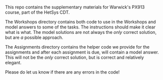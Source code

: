 This repo contains the supplementary materials for Warwick's PX913 course, part of
the HetSys CDT.

The Workshops directory contains both code to use in the Workshops and model answers to
some of the tasks. The instructions should make it clear what is what. The model solutions
are not always the *only* correct solution, but are *a* possible approach.

The Assignments directory contains the helper code we provide for the assignments
and after each assignment is due, will contain a model answer. This will not be
the *only* correct solution, but is correct and relatively elegant.

Please do let us know if there are any errors in the code!
